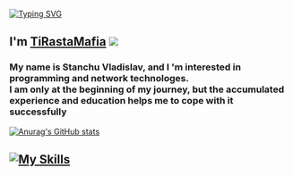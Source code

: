 [![Typing SVG](https://readme-typing-svg.herokuapp.com?color=%2336BCF7&lines=hello+my+dear+friend)](https://git.io/typing-svg)

## I'm [TiRastaMafia](https://TiRastaMafia.ru/) ![](https://media.tenor.com/R6zEIJQaUh4AAAAM/we-bare-bears-ice-bear.gif) 

### My name is Stanchu Vladislav, and I 'm interested in programming and network technologes.<br> I am only at the beginning of my journey, but the accumulated experience and education helps me to cope with it successfully

[![Anurag's GitHub stats](https://github-readme-stats.vercel.app/api?username=TiRastaMafia)](https://github.com/TiRastaMafia/github-readme-stats)

## [![My Skills](https://skillicons.dev/icons?i=python,cs,java,neovim,vscode,git,discord)](https://skillicons.dev)




<!---
TiRastaMafia/TiRastaMafia is a ✨ special ✨ repository because its `README.md` (this file) appears on your GitHub profile.
You can click the Preview link to take a look at your changes.
--->
